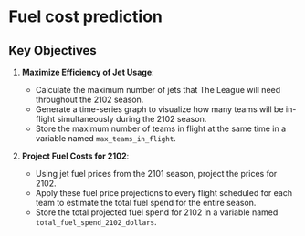 # Fuel cost prediction

## Key Objectives

1. **Maximize Efficiency of Jet Usage**:
   - Calculate the maximum number of jets that The League will need throughout the 2102 season.
   - Generate a time-series graph to visualize how many teams will be in-flight simultaneously during the 2102 season.
   - Store the maximum number of teams in flight at the same time in a variable named `max_teams_in_flight`.

2. **Project Fuel Costs for 2102**:
   - Using jet fuel prices from the 2101 season, project the prices for 2102.
   - Apply these fuel price projections to every flight scheduled for each team to estimate the total fuel spend for the entire season.
   - Store the total projected fuel spend for 2102 in a variable named `total_fuel_spend_2102_dollars`.
